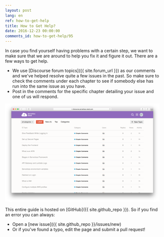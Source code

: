 ```yaml
---
layout: post
lang: en
ref: how-to-get-help
title: How to Get Help?
date: 2016-12-23 00:00:00
comments_id: how-to-get-help/95
---
```


In case you find yourself having problems with a certain step, we want to make sure that we are around to help you fix it and figure it out. There are a few ways to get help.

- We use [Discourse forum topics]({{ site.forum_url }}) as our comments and we've helped resolve quite a few issues in the past. So make sure to check the comments under each chapter to see if somebody else has run into the same issue as you have.
- Post in the comments for the specific chapter detailing your issue and one of us will respond.

![Serverless Stack Discourse Forums screenshot](/assets/serverless-stack-discourse-forums.png)

This entire guide is hosted on [GitHub]({{ site.github_repo }}). So if you find an error you can always:

- Open a [new issue]({{ site.github_repo }}/issues/new)
- Or if you've found a typo, edit the page and submit a pull request!
